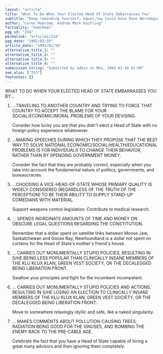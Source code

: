```yaml
---
layout: "article"
title: "What To Do When Your Elected Head Of State Embarrasses You"
subtitle: "Keep reminding Yourself, &quot;You Could Have Done Worse&quot;"
author: "Loren Haarsma, Andrew Mark Kuchling"
factuality: "SemiReal"
pgg_id: "2S4"
permalink: "articles/2S4"
pgg_date: "1992/02/10"
article_date: "1992/02/10"
alternative_title_1: ""
alternative_title_2: ""
alternative_title_3: ""
alternative_title_4: ""
submission_string: "Submitted by admin on Mon, 1992-02-10 01:00"
see_also: ["2S3"]
footnotes: {}
---
```

<div>
<p>WHAT TO DO WHEN YOUR ELECTED HEAD OF STATE EMBARRASSES YOU BY...</p>
<ol>
<li value="1">...TRAVELING TO ANOTHER COUNTRY AND TRYING TO FORCE THAT COUNTRY TO ACCEPT THE BLAME FOR YOUR SOCIAL/ECONOMIC/MORAL PROBLEMS OF YOUR DEVISING.
<p>Consider how lucky you are that you didn't elect a Head of State with no foreign policy experience whatsoever.</p>
</li>
<li value="2">...MAKING SPEECHES DURING WHICH THEY PROPOSE THAT THE BEST WAY TO SOLVE NATIONAL ECONOMIC/SOCIAL/HEALTH/EDUCATIONAL PROBLEMS IS FOR INDIVIDUALS TO CHANGE THEIR BEHAVIOR, RATHER THAN BY SPENDING GOVERNMENT MONEY.
<p>Consider the fact that they are probably correct, especially when you take into account the fundamental nature of politics, governments, and bureaucracies.</p>
</li>
<li value="3">...CHOOSING A VICE-HEAD-OF-STATE WHOSE PRIMARY QUALITY IS WIDELY CONSIDERED (REGARDLESS OF THE TRUTH OF THE PERCEPTION) TO BE THEIR ABILITY TO SUPPLY STAND-UP COMEDIANS WITH MATERIAL.
<p>Support weapons control legislation. Contribute to medical research.</p>
</li>
<li value="4">... SPENDS INORDINATE AMOUNTS OF TIME AND MONEY ON OBSCURE LEGAL QUESTIONS REGARDING THE CONSTITUTION.
<p>Remember that a dollar spent on satellite links between Moose Jaw, Saskatchewan and Goose Bay, Newfoundland is a dollar not spent on curtains for the Head of State's mother's friend's house.</p>
</li>
<li value="5">... CARRIES OUT MONUMENTALLY STUPID POLICIES, RESULTING IN S/HE BEING LESS POPULAR THAN CLINICALLY INSANE MEMBERS OF THE KLU KLUX KLAN, GREEN VEST SOCIETY, OR THE DECALEGGED BEING LIBERATION FRONT.
<p>Swallow your principles and fight for the incumbent incompetent.</p>
</li>
<li value="6">... CARRIES OUT MONUMENTALLY STUPID POLICIES AND ACTIONS, RESULTING IN S/HE LOSING AN ELECTION TO CLINICALLY INSANE MEMBERS OF THE KLU KLUX KLAN, GREEN VEST SOCIETY, OR THE DECALEGGED BEING LIBERATION FRONT.
<p>Move to somewhere relaxingly idyllic and safe, like a naked singularity.</p>
</li>
<li value="7">... MAKES COMMENTS ABOUT POLLUTION-CAUSING TREES, RADIATION BEING GOOD FOR THE SINUSES, AND BOMBING THE ENEMY BACK TO THE PRE-CABLE AGE.
<p>Celebrate the fact that you have a Head of State capable of hiring a great many advisors and then ignoring them completely.</p>
</li>
</ol>
</div>
